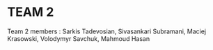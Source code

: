 # TEAM 2

Team 2 members : Sarkis Tadevosian, Sivasankari Subramani, Maciej Krasowski, Volodymyr Savchuk, Mahmoud Hasan
